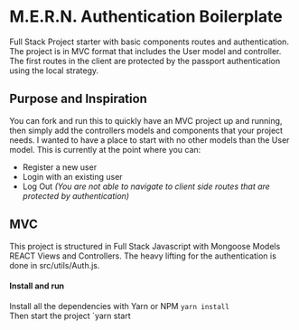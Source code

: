 # M.E.R.N. Authentication Boilerplate
Full Stack Project starter with basic components routes and authentication. The project is in MVC format that includes the User model and controller. The first routes in the client are protected by the passport authentication using the local strategy. 

## Purpose and Inspiration
You can fork and run this to quickly have an MVC project up and running, then simply add the controllers models and components that your project needs. I wanted to have a place to start with no other models than the User model. This is currently at the point where you can:

- Register a new user
- Login with an existing user
- Log Out
*(You are not able to navigate to client side routes that are protected by authentication)*


## MVC
This project is structured in Full Stack Javascript with Mongoose Models REACT Views and Controllers. The heavy lifting for the authentication is done in src/utils/Auth.js.
#### Install and run
Install all the dependencies with Yarn or NPM
`yarn install` <br>
Then start the project
`yarn start
